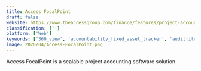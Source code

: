 ```yaml
---
title: Access FocalPoint
draft: false 
website: https://www.theaccessgroup.com/finance/features/project-accounting/
classification: ['']
platform: ['Web']
keywords: ['360_view', 'accountability_fixed_asset_tracker', 'auditfile', 'binary_stream_subscription_billing_suite', 'cashnotify', 'epm_maestro_suite', 'forefield_advisor', 'funding_gates', 'harvest', 'hellowallet', 'inetco_insight', 'kuber', 'money_guide_pro', 'newtek', 'pentana_disclose', 'propersoft', 'runrun.it', 'sentifi', 'silversiphon', 'skystem_art', 'smart_ria', 'storyteller', 'validis']
image: 2020/04/Access-FocalPoint.png
---
```

Access FocalPoint is a scalable project accounting software solution.